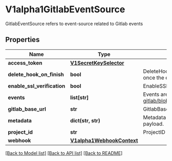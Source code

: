# V1alpha1GitlabEventSource

GitlabEventSource refers to event-source related to Gitlab events
## Properties
Name | Type | Description | Notes
------------ | ------------- | ------------- | -------------
**access_token** | [**V1SecretKeySelector**](V1SecretKeySelector.md) |  | [optional] 
**delete_hook_on_finish** | **bool** | DeleteHookOnFinish determines whether to delete the GitLab hook for the project once the event source is stopped. | [optional] 
**enable_ssl_verification** | **bool** | EnableSSLVerification to enable ssl verification | [optional] 
**events** | **list[str]** | Events are gitlab event to listen to. Refer https://github.com/xanzy/go-gitlab/blob/bf34eca5d13a9f4c3f501d8a97b8ac226d55e4d9/projects.go#L794. | 
**gitlab_base_url** | **str** | GitlabBaseURL is the base URL for API requests to a custom endpoint | 
**metadata** | **dict(str, str)** | Metadata holds the user defined metadata which will passed along the event payload. | [optional] 
**project_id** | **str** | ProjectID is the id of project for which integration needs to setup | 
**webhook** | [**V1alpha1WebhookContext**](V1alpha1WebhookContext.md) |  | [optional] 

[[Back to Model list]](../README.md#documentation-for-models) [[Back to API list]](../README.md#documentation-for-api-endpoints) [[Back to README]](../README.md)


